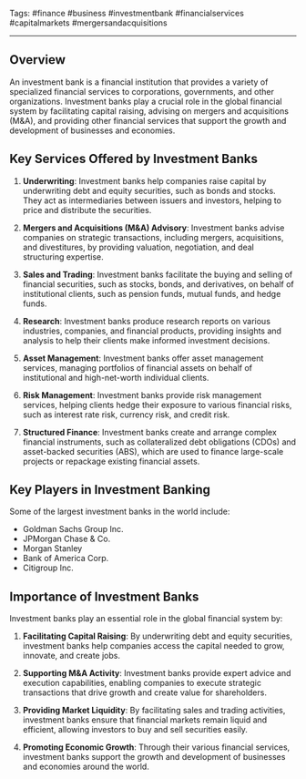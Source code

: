 Tags: #finance #business #investmentbank #financialservices #capitalmarkets #mergersandacquisitions

---

## Overview

An investment bank is a financial institution that provides a variety of specialized financial services to corporations, governments, and other organizations. Investment banks play a crucial role in the global financial system by facilitating capital raising, advising on mergers and acquisitions (M&A), and providing other financial services that support the growth and development of businesses and economies.

## Key Services Offered by Investment Banks

1.  **Underwriting**: Investment banks help companies raise capital by underwriting debt and equity securities, such as bonds and stocks. They act as intermediaries between issuers and investors, helping to price and distribute the securities.
    
2.  **Mergers and Acquisitions (M&A) Advisory**: Investment banks advise companies on strategic transactions, including mergers, acquisitions, and divestitures, by providing valuation, negotiation, and deal structuring expertise.
    
3.  **Sales and Trading**: Investment banks facilitate the buying and selling of financial securities, such as stocks, bonds, and derivatives, on behalf of institutional clients, such as pension funds, mutual funds, and hedge funds.
    
4.  **Research**: Investment banks produce research reports on various industries, companies, and financial products, providing insights and analysis to help their clients make informed investment decisions.
    
5.  **Asset Management**: Investment banks offer asset management services, managing portfolios of financial assets on behalf of institutional and high-net-worth individual clients.
    
6.  **Risk Management**: Investment banks provide risk management services, helping clients hedge their exposure to various financial risks, such as interest rate risk, currency risk, and credit risk.
    
7.  **Structured Finance**: Investment banks create and arrange complex financial instruments, such as collateralized debt obligations (CDOs) and asset-backed securities (ABS), which are used to finance large-scale projects or repackage existing financial assets.
    

## Key Players in Investment Banking

Some of the largest investment banks in the world include:

-   Goldman Sachs Group Inc.
-   JPMorgan Chase & Co.
-   Morgan Stanley
-   Bank of America Corp.
-   Citigroup Inc.

## Importance of Investment Banks

Investment banks play an essential role in the global financial system by:

1.  **Facilitating Capital Raising**: By underwriting debt and equity securities, investment banks help companies access the capital needed to grow, innovate, and create jobs.
    
2.  **Supporting M&A Activity**: Investment banks provide expert advice and execution capabilities, enabling companies to execute strategic transactions that drive growth and create value for shareholders.
    
3.  **Providing Market Liquidity**: By facilitating sales and trading activities, investment banks ensure that financial markets remain liquid and efficient, allowing investors to buy and sell securities easily.
    
4.  **Promoting Economic Growth**: Through their various financial services, investment banks support the growth and development of businesses and economies around the world.